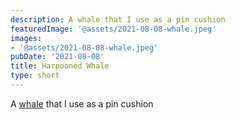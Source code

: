 ```yaml
---
description: A whale that I use as a pin cushion
featuredImage: '@assets/2021-08-08-whale.jpeg'
images:
- '@assets/2021-08-08-whale.jpeg'
pubDate: '2021-08-08'
title: Harpooned Whale
type: short
---
```

A [whale](https://www.planetjune.com/blog/free-crochet-patterns/tiny-whale/) that I use as a pin cushion